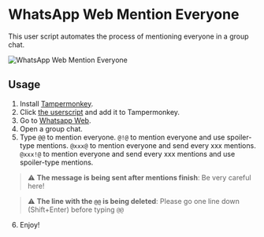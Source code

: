 # WhatsApp Web Mention Everyone

This user script automates the process of mentioning everyone in a group chat.

<!--  Image -->

![WhatsApp Web Mention Everyone](misc/example.jpg)

## Usage

1. Install [Tampermonkey](https://www.tampermonkey.net/).
2. Click [the userscript](https://raw.githubusercontent.com/taltukh/WhatsApp-Web-Mention-Everyone-Userscript-Send-Every-250/main/src/main.user.js) and add it to Tampermonkey.
3. Go to [Whatsapp Web](https://web.whatsapp.com/).
4. Open a group chat.
5. Type `@@` to mention everyone. `@!@` to mention everyone and use spoiler-type mentions. `@xxx@` to mention everyone and send every xxx mentions. `@xxx!@` to mention everyone and send every xxx mentions and use spoiler-type mentions.
> :warning: **The message is being sent after mentions finish**: Be very careful here!

> :warning: **The line with the `@@` is being deleted**: Please go one line down (Shift+Enter) before typing `@@`
6. Enjoy!
